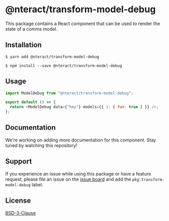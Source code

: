 # @nteract/transform-model-debug

This package contains a React component that can be used to render the state of a comms model.

## Installation

```
$ yarn add @nteract/transform-model-debug
```

```
$ npm install --save @nteract/transform-model-debug
```

## Usage

```javascript
import ModelDebug from "@nteract/transform-model-debug";

export default () => {
  return <ModelDebug data={"hey"} models={{ 1: { fun: true } }} />;
};
```

## Documentation

We're working on adding more documentation for this component. Stay tuned by watching this repository!

## Support

If you experience an issue while using this package or have a feature request, please file an issue on the [issue board](https://github.com/nteract/nteract/issues/new/choose) and add the `pkg:transform-model-debug` label.

## License

[BSD-3-Clause](https://choosealicense.com/licenses/bsd-3-clause/)
